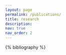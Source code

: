 ```yaml
---
layout: page
permalink: /publications/
title: research
description: 
nav: true
nav_order: 2
---
```


<!-- _pages/publications.md -->
<div class="publications">

{% bibliography %}

</div>
